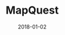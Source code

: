 ---
layout: site
title: "MapQuest"
date: 2018-01-02
categories: [transportation]
version: 1.5.5
major: 1
minor: 5
patch: 5
slug: mapquest
link: https://www.mapquest.com/
permalink: /sites/:slug
---